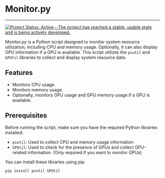 # Monitor.py
---
[![Project Status: Active – The project has reached a stable, usable state and is being actively developed.](https://www.repostatus.org/badges/latest/active.svg)](https://www.repostatus.org/#active)



Monitor.py is a Python script designed to monitor system resource utilization, including CPU and memory usage. Optionally, it can also display GPU information if a GPU is available. This script utilizes the `psutil` and `GPUtil` libraries to collect and display system resource data.

## Features

- Monitors CPU usage.
- Monitors memory usage.
- Optionally, monitors GPU usage and GPU memory usage if a GPU is available.

## Prerequisites

Before running the script, make sure you have the required Python libraries installed:

- `psutil`: Used to collect CPU and memory usage information.
- `GPUtil`: Used to check for the presence of GPUs and collect GPU-related information. (Only required if you want to monitor GPUs)

You can install these libraries using pip:

```bash
pip install psutil GPUtil
